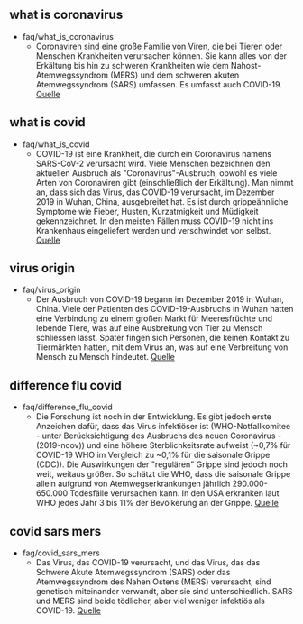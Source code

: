 ## what is coronavirus
* faq/what_is_coronavirus
    - Coronaviren sind eine große Familie von Viren, die bei Tieren oder Menschen Krankheiten verursachen können. 
    Sie kann alles von der Erkältung bis hin zu schweren Krankheiten wie dem Nahost-Atemwegssyndrom (MERS) und dem 
    schweren akuten Atemwegssyndrom (SARS) umfassen. Es umfasst auch COVID-19. 
    [Quelle](https://www.who.int/news-room/q-a-detail/q-a-coronaviruses)


## what is covid
* faq/what_is_covid
    - COVID-19 ist eine Krankheit, die durch ein Coronavirus namens SARS-CoV-2 verursacht wird. 
    Viele Menschen bezeichnen den aktuellen Ausbruch als "Coronavirus"-Ausbruch, 
    obwohl es viele Arten von Coronaviren gibt (einschließlich der Erkältung).
    Man nimmt an, dass sich das Virus, das COVID-19 verursacht, im Dezember 2019 in Wuhan, 
    China, ausgebreitet hat. Es ist durch grippeähnliche Symptome wie Fieber, Husten, 
    Kurzatmigkeit und Müdigkeit gekennzeichnet. In den meisten Fällen muss COVID-19 nicht ins 
    Krankenhaus eingeliefert werden und verschwindet von selbst. 
    [Quelle](https://www.who.int/news-room/q-a-detail/q-a-coronaviruses)


## virus origin
* faq/virus_origin
    - Der Ausbruch von COVID-19 begann im Dezember 2019 in Wuhan, China. Viele der Patienten 
    des COVID-19-Ausbruchs in Wuhan hatten eine Verbindung zu einem großen Markt 
    für Meeresfrüchte und lebende Tiere, was auf eine Ausbreitung von Tier zu Mensch schliessen
     lässt. Später fingen sich Personen, die keinen Kontakt zu Tiermärkten hatten, 
     mit dem Virus an, was auf eine Verbreitung von Mensch zu Mensch hindeutet.
     [Quelle]()


## difference flu covid
* faq/difference_flu_covid
    - Die Forschung ist noch in der Entwicklung. Es gibt jedoch erste Anzeichen dafür, 
    dass das Virus infektiöser ist (WHO-Notfallkomitee - unter Berücksichtigung des Ausbruchs 
    des neuen Coronavirus -(2019-ncov)) und eine höhere Sterblichkeitsrate 
    aufweist (~0,7% für COVID-19 WHO im Vergleich zu ~0,1% für die saisonale Grippe (CDC)). 
    Die Auswirkungen der "regulären" Grippe sind jedoch noch weit, weitaus größer. 
    So schätzt die WHO, dass die saisonale Grippe allein aufgrund von Atemwegserkrankungen 
    jährlich 290.000-650.000 Todesfälle verursachen kann. In den USA erkranken laut WHO jedes 
    Jahr 3 bis 11% der Bevölkerung an der Grippe. [Quelle]()


## covid sars mers
* fag/covid_sars_mers
    - Das Virus, das COVID-19 verursacht, und das Virus, das das Schwere Akute Atemwegssyndrom 
    (SARS) oder das Atemwegssyndrom des Nahen Ostens (MERS) verursacht, sind genetisch 
    miteinander verwandt, aber sie sind unterschiedlich. SARS und MERS sind beide tödlicher, 
    aber viel weniger infektiös als COVID-19. [Quelle](https://www.who.int/news-room/q-a-detail/q-a-coronaviruses)